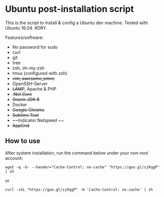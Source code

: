 # Ubuntu post-installation script
This is the script to install & config a Ubuntu dev machine. Tested with Ubuntu 16.04. #DRY.

Features/software:
* No password for sudo
* curl
* git
* tree
* zsh, oh-my-zsh
* tmux (configured with zsh)
* ~~vim, awesome_vimrc~~
* OpenSSH-Server
* ~~LAMP~~, Apache & PHP
* ~~.Net Core~~
* ~~Oracle JDK 8~~
* Docker
* ~~Google Chrome~~
* ~~Sublime Text~~ 
* ~~Indicator Netspeed ~~
* ~~AppGrid~~


## How to use
After system installation, run the command below under your non-root account:
```
wget -q -O- --header="Cache-Control: no-cache" "https://goo.gl/sjKqgP"  | sh
```
or 
```
curl -sSL "https://goo.gl/sjKqgP" -H 'Cache-Control: no-cache' | sh
```
